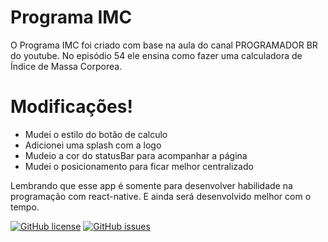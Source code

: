 # Programa IMC





O Programa IMC foi criado com base na aula do canal PROGRAMADOR BR do youtube. No episódio 54 ele ensina como fazer uma calculadora de Índice de Massa Corporea. 

# Modificações!

  - Mudei o estilo do botão de calculo
  - Adicionei uma splash com a logo
  - Mudeio a cor do statusBar para acompanhar a página
  - Mudei o posicionamento para ficar melhor centralizado

Lembrando que esse app é somente para desenvolver habilidade na programação com react-native. E ainda será desenvolvido melhor com o tempo.

[![GitHub license](https://img.shields.io/badge/license-MIT-green)](https://github.com/ricnow/programa_imc)
[![GitHub issues](https://img.shields.io/github/issues/ricnow/programa_imc?label=Problemas)](https://github.com/ricnow/programa_imc/issues)
